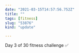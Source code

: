 ```yaml
---
date: "2021-03-15T14:57:56.752Z"
title: ""
tags: [fitness]
slug: "53876"
kind: "update"

---
```

Day 3 of 30 fitness challenge ✅